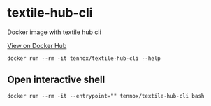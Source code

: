 # textile-hub-cli
Docker image with textile hub cli

[View on Docker Hub](https://hub.docker.com/r/tennox/textile-hub-cli)

`docker run --rm -it tennox/textile-hub-cli --help`

## Open interactive shell

`docker run --rm -it --entrypoint="" tennox/textile-hub-cli bash`
